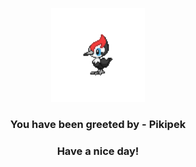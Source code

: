 <p align="center">
            <img src="https://raw.githubusercontent.com/PokeAPI/sprites/master/sprites/pokemon/731.png" width="150" height="150">
          </p>
          <h3 align="center">You have been greeted by - <b>Pikipek</b></h3>
          <h3 align="center">Have a nice day!</h3>
        